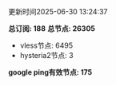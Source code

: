 更新时间2025-06-30 13:24:37

**总订阅: 188**
**总节点: 26305**
- vless节点: 6495
- hysteria2节点: 3

**google ping有效节点: 175**
